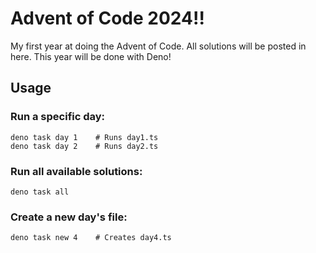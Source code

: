 # Advent of Code 2024!!

My first year at doing the Advent of Code. All solutions will be posted in here. This year will be done with Deno!

## Usage

### Run a specific day:

```
deno task day 1    # Runs day1.ts
deno task day 2    # Runs day2.ts
```

### Run all available solutions:

`deno task all`

### Create a new day's file:

`deno task new 4    # Creates day4.ts`


